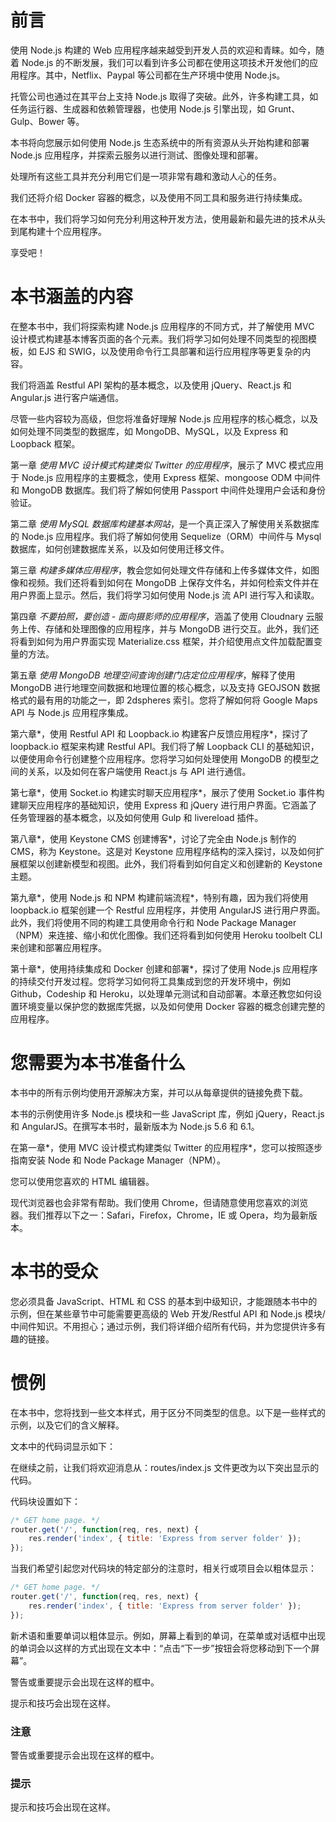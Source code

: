 # 前言

使用 Node.js 构建的 Web 应用程序越来越受到开发人员的欢迎和青睐。如今，随着 Node.js 的不断发展，我们可以看到许多公司都在使用这项技术开发他们的应用程序。其中，Netflix、Paypal 等公司都在生产环境中使用 Node.js。

托管公司也通过在其平台上支持 Node.js 取得了突破。此外，许多构建工具，如任务运行器、生成器和依赖管理器，也使用 Node.js 引擎出现，如 Grunt、Gulp、Bower 等。

本书将向您展示如何使用 Node.js 生态系统中的所有资源从头开始构建和部署 Node.js 应用程序，并探索云服务以进行测试、图像处理和部署。

处理所有这些工具并充分利用它们是一项非常有趣和激动人心的任务。

我们还将介绍 Docker 容器的概念，以及使用不同工具和服务进行持续集成。

在本书中，我们将学习如何充分利用这种开发方法，使用最新和最先进的技术从头到尾构建十个应用程序。

享受吧！

# 本书涵盖的内容

在整本书中，我们将探索构建 Node.js 应用程序的不同方式，并了解使用 MVC 设计模式构建基本博客页面的各个元素。我们将学习如何处理不同类型的视图模板，如 EJS 和 SWIG，以及使用命令行工具部署和运行应用程序等更复杂的内容。

我们将涵盖 Restful API 架构的基本概念，以及使用 jQuery、React.js 和 Angular.js 进行客户端通信。

尽管一些内容较为高级，但您将准备好理解 Node.js 应用程序的核心概念，以及如何处理不同类型的数据库，如 MongoDB、MySQL，以及 Express 和 Loopback 框架。

第一章 *使用 MVC 设计模式构建类似 Twitter 的应用程序*，展示了 MVC 模式应用于 Node.js 应用程序的主要概念，使用 Express 框架、mongoose ODM 中间件和 MongoDB 数据库。我们将了解如何使用 Passport 中间件处理用户会话和身份验证。

第二章 *使用 MySQL 数据库构建基本网站*，是一个真正深入了解使用关系数据库的 Node.js 应用程序。我们将了解如何使用 Sequelize（ORM）中间件与 Mysql 数据库，如何创建数据库关系，以及如何使用迁移文件。

第三章 *构建多媒体应用程序*，教会您如何处理文件存储和上传多媒体文件，如图像和视频。我们还将看到如何在 MongoDB 上保存文件名，并如何检索文件并在用户界面上显示。然后，我们将学习如何使用 Node.js 流 API 进行写入和读取。

第四章 *不要拍照，要创造 - 面向摄影师的应用程序*，涵盖了使用 Cloudnary 云服务上传、存储和处理图像的应用程序，并与 MongoDB 进行交互。此外，我们还将看到如何为用户界面实现 Materialize.css 框架，并介绍使用点文件加载配置变量的方法。

第五章 *使用 MongoDB 地理空间查询创建门店定位应用程序*，解释了使用 MongoDB 进行地理空间数据和地理位置的核心概念，以及支持 GEOJSON 数据格式的最有用的功能之一，即 2dspheres 索引。您将了解如何将 Google Maps API 与 Node.js 应用程序集成。

第六章*，使用 Restful API 和 Loopback.io 构建客户反馈应用程序*，探讨了 loopback.io 框架来构建 Restful API。我们将了解 Loopback CLI 的基础知识，以便使用命令行创建整个应用程序。您将学习如何处理使用 MongoDB 的模型之间的关系，以及如何在客户端使用 React.js 与 API 进行通信。

第七章*，使用 Socket.io 构建实时聊天应用程序*，展示了使用 Socket.io 事件构建聊天应用程序的基础知识，使用 Express 和 jQuery 进行用户界面。它涵盖了任务管理器的基本概念，以及如何使用 Gulp 和 livereload 插件。

第八章*，使用 Keystone CMS 创建博客*，讨论了完全由 Node.js 制作的 CMS，称为 Keystone。这是对 Keystone 应用程序结构的深入探讨，以及如何扩展框架以创建新模型和视图。此外，我们将看到如何自定义和创建新的 Keystone 主题。

第九章*，使用 Node.js 和 NPM 构建前端流程*，特别有趣，因为我们将使用 loopback.io 框架创建一个 Restful 应用程序，并使用 AngularJS 进行用户界面。此外，我们将使用不同的构建工具使用命令行和 Node Package Manager（NPM）来连接、缩小和优化图像。我们还将看到如何使用 Heroku toolbelt CLI 来创建和部署应用程序。

第十章*，使用持续集成和 Docker 创建和部署*，探讨了使用 Node.js 应用程序的持续交付开发过程。您将学习如何将工具集成到您的开发环境中，例如 Github，Codeship 和 Heroku，以处理单元测试和自动部署。本章还教您如何设置环境变量以保护您的数据库凭据，以及如何使用 Docker 容器的概念创建完整的应用程序。

# 您需要为本书准备什么

本书中的所有示例均使用开源解决方案，并可以从每章提供的链接免费下载。

本书的示例使用许多 Node.js 模块和一些 JavaScript 库，例如 jQuery，React.js 和 AngularJS。在撰写本书时，最新版本为 Node.js 5.6 和 6.1。

在第一章*，使用 MVC 设计模式构建类似 Twitter 的应用程序*，您可以按照逐步指南安装 Node 和 Node Package Manager（NPM）。

您可以使用您喜欢的 HTML 编辑器。

现代浏览器也会非常有帮助。我们使用 Chrome，但请随意使用您喜欢的浏览器。我们推荐以下之一：Safari，Firefox，Chrome，IE 或 Opera，均为最新版本。

# 本书的受众

您必须具备 JavaScript、HTML 和 CSS 的基本到中级知识，才能跟随本书中的示例，但在某些章节中可能需要更高级的 Web 开发/Restful API 和 Node.js 模块/中间件知识。不用担心；通过示例，我们将详细介绍所有代码，并为您提供许多有趣的链接。

# 惯例

在本书中，您将找到一些文本样式，用于区分不同类型的信息。以下是一些样式的示例，以及它们的含义解释。

文本中的代码词显示如下：

在继续之前，让我们将欢迎消息从：routes/index.js 文件更改为以下突出显示的代码。

代码块设置如下：

```js
/* GET home page. */
router.get('/', function(req, res, next) {
    res.render('index', { title: 'Express from server folder' });
});
```

当我们希望引起您对代码块的特定部分的注意时，相关行或项目会以粗体显示：

```js
/* GET home page. */
router.get('/', function(req, res, next) {
    res.render('index', { title: 'Express from server folder' });
});
```

新术语和重要单词以粗体显示。例如，屏幕上看到的单词，在菜单或对话框中出现的单词会以这样的方式出现在文本中：“点击“下一步”按钮会将您移动到下一个屏幕”。

警告或重要提示会出现在这样的框中。

提示和技巧会出现在这样。

### 注意

警告或重要提示会出现在这样的框中。

### 提示

提示和技巧会出现在这样。
